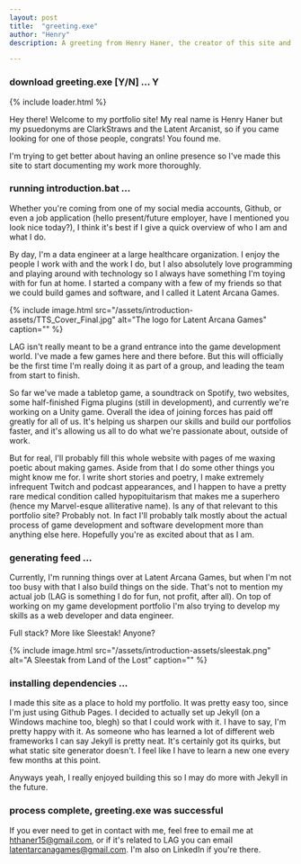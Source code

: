 ```yaml
---
layout: post
title:  "greeting.exe"
author: "Henry"
description: A greeting from Henry Haner, the creator of this site and many other passion projects!

---
```

### download greeting.exe [Y/N] ... Y

{% include loader.html %}

Hey there! Welcome to my portfolio site! My real name is Henry Haner but my psuedonyms are ClarkStraws and the Latent Arcanist, so if you came looking for one of those people, congrats! You found me.

I'm trying to get better about having an online presence so I've made this site to start documenting my work more thoroughly.

### running introduction.bat ...
Whether you're coming from one of my social media accounts, Github, or even a job application (hello present/future employer, have I mentioned you look nice today?), I think it's best if I give a quick overview of who I am and what I do.

By day, I'm a data engineer at a large healthcare organization. I enjoy the people I work with and the work I do, but I also absolutely love programming and playing around with technology so I always have something I'm toying with for fun at home. I started a company with a few of my friends so that we could build games and software, and I called it Latent Arcana Games.

{% include image.html src="/assets/introduction-assets/TTS_Cover_Final.jpg" alt="The logo for Latent Arcana Games" caption="" %}


LAG isn't really meant to be a grand entrance into the game development world. I've made a few games here and there before. But this will officially be the first time I'm really doing it as part of a group, and leading the team from start to finish.

So far we've made a tabletop game, a soundtrack on Spotify, two websites, some half-finished Figma plugins (still in development), and currently we're working on a Unity game. Overall the idea of joining forces has paid off greatly for all of us. It's helping us sharpen our skills and build our portfolios faster, and it's allowing us all to do what we're passionate about, outside of work.

But for real, I'll probably fill this whole website with pages of me waxing poetic about making games. Aside from that I do some other things you might know me for. I write short stories and poetry, I make extremely infrequent Twitch and podcast appearances, and I happen to have a pretty rare medical condition called hypopituitarism that makes me a superhero (hence my Marvel-esque alliterative name). Is any of that relevant to this portfolio site? Probably not. In fact I'll probably talk mostly about the actual process of game development and software development more than anything else here. Hopefully you're as excited about that as I am.

### generating feed ...

Currently, I'm running things over at Latent Arcana Games, but when I'm not too busy with that I also build things on the side. That's not to mention my actual job (LAG is something I do for fun, not profit, after all). On top of working on my game development portfolio I'm also trying to develop my skills as a web developer and data engineer. 

Full stack? More like Sleestak! Anyone?

{% include image.html src="/assets/introduction-assets/sleestak.png" alt="A Sleestak from Land of the Lost" caption="" %}

### installing dependencies ...
I made this site as a place to hold my portfolio. It was pretty easy too, since I'm just using Github Pages. I decided to actually set up Jekyll (on a Windows machine too, blegh) so that I could work with it. I have to say, I'm pretty happy with it. As someone who has learned a lot of different web frameworks I can say Jekyll is pretty neat. It's certainly got its quirks, but what static site generator doesn't. I feel like I have to learn a new one every few months at this point.

Anyways yeah, I really enjoyed building this so I may do more with Jekyll in the future.

### process complete, greeting.exe was successful

If you ever need to get in contact with me, feel free to email me at hthaner15@gmail.com, or if it's related to LAG you can email latentarcanagames@gmail.com. I'm also on LinkedIn if you're there.

